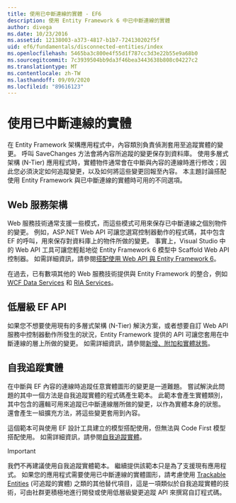 ```yaml
---
title: 使用已中斷連線的實體 - EF6
description: 使用 Entity Framework 6 中已中斷連線的實體
author: divega
ms.date: 10/23/2016
ms.assetid: 12138003-a373-4817-b1b7-724130202f5f
uid: ef6/fundamentals/disconnected-entities/index
ms.openlocfilehash: 5465ba3c800e4f55d1f787cc3d3e22b55e9a68b0
ms.sourcegitcommit: 7c3939504bb9da3f46bea3443638b808c04227c2
ms.translationtype: MT
ms.contentlocale: zh-TW
ms.lasthandoff: 09/09/2020
ms.locfileid: "89616123"
---
```

# <a name="working-with-disconnected-entities"></a>使用已中斷連線的實體

在 Entity Framework 架構應用程式中，內容類別負責偵測套用至追蹤實體的變更。 呼叫 SaveChanges 方法會將內容所追蹤的變更保存到資料庫。 使用多層式架構 (N-Tier) 應用程式時，實體物件通常會在中斷與內容的連線時進行修改；因此您必須決定如何追蹤變更，以及如何將這些變更回報至內容。 本主題討論搭配使用 Entity Framework 與已中斷連線的實體時可用的不同選項。

## <a name="web-service-frameworks"></a>Web 服務架構

Web 服務技術通常支援一些模式，而這些模式可用來保存已中斷連線之個別物件的變更。 例如，ASP.NET Web API 可讓您選寫控制器動作的程式碼，其中包含 EF 的呼叫，用來保存對資料庫上的物件所做的變更。 事實上，Visual Studio 中的 Web API 工具可讓您輕鬆地從 Entity Framework 6 模型中 Scaffold Web API 控制器。 如需詳細資訊，請參閱[搭配使用 Web API 與 Entity Framework 6](/aspnet/web-api/overview/data/using-web-api-with-entity-framework/)。

在過去，已有數項其他的 Web 服務技術提供與 Entity Framework 的整合，例如 [WCF Data Services](/dotnet/framework/data/wcf/create-a-data-service-using-an-adonet-ef-data-wcf) 和 [RIA Services](/previous-versions/dotnet/wcf-ria/ee707344(v=vs.91))。

## <a name="low-level-ef-apis"></a>低層級 EF API

如果您不想要使用現有的多層式架構 (N-Tier) 解決方案，或者想要自訂 Web API 服務中控制器動作所發生的狀況，Entity Framework 提供的 API 可讓您套用在中斷連線的層上所做的變更。 如需詳細資訊，請參閱[新增、附加和實體狀態](xref:ef6/saving/change-tracking/entity-state)。  

## <a name="self-tracking-entities"></a>自我追蹤實體  

在中斷與 EF 內容的連線時追蹤任意實體圖形的變更是一道難題。 嘗試解決此問題的其中一個方法是自我追蹤實體的程式碼產生範本。 此範本會產生實體類別，其中包含的邏輯可用來追蹤已中斷連線層所做的變更，以作為實體本身的狀態。 還會產生一組擴充方法，將這些變更套用到內容。

這個範本可與使用 EF 設計工具建立的模型搭配使用，但無法與 Code First 模型搭配使用。 如需詳細資訊，請參閱[自我追蹤實體](xref:ef6/fundamentals/disconnected-entities/self-tracking-entities/index)。  

> [!IMPORTANT]
> 我們不再建議使用自我追蹤實體範本。 繼續提供該範本只是為了支援現有應用程式。 如果您的應用程式需要使用已中斷連線的實體圖形，請考慮使用 [Trackable Entities](https://trackableentities.github.io/) (可追蹤的實體) 之類的其他替代項目，這是一項類似於自我追蹤實體的技術，可由社群更積極地進行開發或使用低層級變更追蹤 API 來撰寫自訂程式碼。
